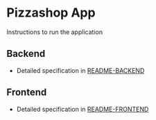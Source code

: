 # Pizzashop App
Instructions to run the application

## Backend

- Detailed specification in [README-BACKEND](/backend/README-BACKEND.md)

## Frontend

- Detailed specification in [README-FRONTEND](/frontend/README.md)